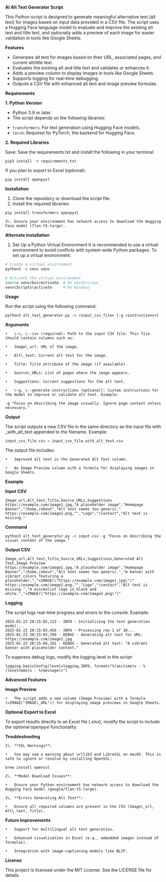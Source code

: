 **AI Alt Text Generator Script**

This Python script is designed to generate meaningful alternative text (alt text) for images based on input data provided in a CSV file. The script uses a Hugging Face language model to evaluate and improve the existing alt text and title text, and optionally adds a preview of each image for easier validation in tools like Google Sheets.

**Features**

* Generates alt text for images based on their URL, associated pages, and current alt/title text.
* Evaluates the existing alt and title text and validates or enhances it.
* Adds a preview column to display images in tools like Google Sheets.
* Supports logging for real-time debugging.
* Outputs a CSV file with enhanced alt text and image preview formulas.

**Requirements**

**1\. Python Version**

* Python 3.9 or later.
* The script depends on the following libraries:
- `transformers`: For text generation using Hugging Face models.
- `torch`: Required for PyTorch, the backend for Hugging Face.

**2\. Required Libraries**

Save: Save the requirements.txt and install the following in your terminal:

```pip3 install -r requirements.txt```


If you plan to export to Excel (optional):

```
pip install openpyxl
```

**Installation**

1.	Clone the repository or download the script file.
2.	Install the required libraries:

```
pip install transformers openpyxl
```

	3\.	Ensure your environment has network access to download the Hugging Face model (flan-t5-large).

**Alternate Installation**

1. Set Up a Python Virtual Environment
It is recommended to use a virtual environment to avoid conflicts with system-wide Python packages. To set up a virtual environment:

```bash
# Create a virtual environment
python3 -m venv venv

# Activate the virtual environment
source venv/bin/activate  # On macOS/Linux
venv\Scripts\activate     # On Windows
```

**Usage**

Run the script using the following command:

```
python3 alt_text_generator.py -c <input_csv_file> [-g <instructions>]
```

**Arguments**

	•	\-c, \--csv (required): Path to the input CSV file. This file should contain columns such as:

	•	Image\_url: URL of the image.

	•	Alt\_text: Current alt text for the image.

	•	Title: Title attribute of the image (if available).

	•	Source\_URLs: List of pages where the image appears.

	•	Suggestions: Current suggestions for the alt text.

	•	\-g, \--generate-instructions (optional): Custom instructions for the model to improve or validate alt text. Example:

```
-g "Focus on describing the image visually. Ignore page context unless necessary."
```

**Output**

The script outputs a new CSV file in the same directory as the input file with \_with\_alt\_text appended to the filename. Example:

```
input_csv_file.csv → input_csv_file_with_alt_text.csv
```

The output file includes:

	•	Improved alt text in the Generated Alt Text column.

	•	An Image Preview column with a formula for displaying images in Google Sheets.

**Example**

**Input CSV**

```
Image_url,Alt_text,Title,Source_URLs,Suggestions
https://example.com/image1.jpg,"A placeholder image","Homepage Banner","/home,/about","Alt text seems too generic."
https://example.com/image2.png,"","Logo","/contact","Alt text is missing."
```

**Command**

```
python3 alt_text_generator.py -c input.csv -g "Focus on describing the visual content of the image."
```

**Output CSV**

```
Image_url,Alt_text,Title,Source_URLs,Suggestions,Generated Alt Text,Image Preview
https://example.com/image1.jpg,"A placeholder image","Homepage Banner","/home,/about","Alt text seems too generic.","A banner with vibrant colors featuring a placeholder.","=IMAGE(\"https://example.com/image1.jpg\")"
https://example.com/image2.png,"","Logo","/contact","Alt text is missing.","A minimalist logo in black and white.","=IMAGE(\"https://example.com/image2.png\")"
```

**Logging**

The script logs real-time progress and errors to the console. Example:

```
2025-01-23 20:15:02,123 - INFO - Initializing the text generation model...
2025-01-23 20:15:03,456 - INFO - Processing row 1 of 10...
2025-01-23 20:15:03,789 - DEBUG - Generating alt text for URL: https://example.com/image1.jpg
2025-01-23 20:15:04,101 - DEBUG - Generated alt text: "A vibrant banner with placeholder content."
```

To suppress debug logs, modify the logging level in the script:

```
logging.basicConfig(level=logging.INFO, format="%(asctime)s - %(levelname)s - %(message)s")
```

**Advanced Features**

**Image Preview**

	•	The script adds a new column (Image Preview) with a formula (=IMAGE("IMAGE\_URL")) for displaying image previews in Google Sheets.

**Optional Export to Excel**

To export results directly to an Excel file (.xlsx), modify the script to include the optional openpyxl functionality.

**Troubleshooting**

	1\.	**SSL Warnings**:

	•	You may see a warning about urllib3 and LibreSSL on macOS. This is safe to ignore or resolve by installing OpenSSL:

```
brew install openssl
```

	2\.	**Model Download Issues**:

	•	Ensure your Python environment has network access to download the Hugging Face model (google/flan-t5-large).

	3\.	**Errors Generating Alt Text**:

	•	Ensure all required columns are present in the CSV (Image\_url, Alt\_text, Title).

**Future Improvements**

	•	Support for multilingual alt text generation.

	•	Enhanced visualization in Excel (e.g., embedded images instead of formulas).

	•	Integration with image-captioning models like BLIP.

**License**

This project is licensed under the MIT License. See the LICENSE file for details.

